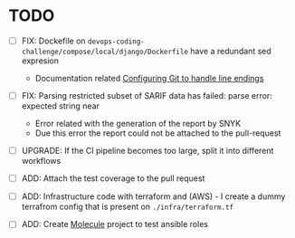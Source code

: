 # TODO

- [ ] FIX: Dockefile on `devops-coding-challenge/compose/local/django/Dockerfile` have a redundant sed expresion
    - Documentation related [Configuring Git to handle line endings](https://docs.github.com/es/get-started/getting-started-with-git/configuring-git-to-handle-line-endings)

- [ ] FIX: Parsing restricted subset of SARIF data has failed: parse error: expected string near
    - Error related with the generation of the report by SNYK
    - Due this error the report could not be attached to the pull-request
- [ ] UPGRADE: If the CI pipeline becomes too large, split it into different workflows
- [ ] ADD: Attach the test coverage to the pull request
- [ ] ADD: Infrastructure code with terraform and (AWS)
        - I create a dummy terrafrom config that is present on `./infra/terraform.tf`
- [ ] ADD: Create [Molecule](https://ansible.readthedocs.io/projects/molecule/) project to test ansible roles
